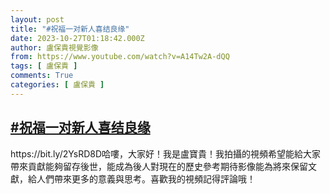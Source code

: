 ```yaml
---
layout: post
title: "#祝福一对新人喜结良缘"
date: 2023-10-27T01:18:42.000Z
author: 盧保貴視覺影像
from: https://www.youtube.com/watch?v=A14Tw2A-dQQ
tags: [ 盧保貴 ]
comments: True
categories: [ 盧保貴 ]
---
```

<!--1698369522000-->
[#祝福一对新人喜结良缘](https://www.youtube.com/watch?v=A14Tw2A-dQQ)
------

<div>
https://bit.ly/2YsRD8D哈嘍，大家好！我是盧寶貴！我拍攝的視頻希望能給大家帶來貢獻能夠留存後世，能成為後人對現在的歷史參考期待影像能為將來保留文獻，給人們帶來更多的意義與思考。喜歡我的視頻記得評論哦！
</div>
